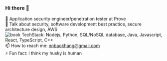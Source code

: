 ### Hi there 👋
🔭 Application security engineer/penetration tester at Prove
<br>
🌱 Talk about security, software development best practice, secure architecture design, AWS
<br>
 ![book](https://user-images.githubusercontent.com/11141804/135923275-e19311e2-9351-498a-8bc0-52e5d33d8aff.png) TechStack: Nodejs, Python, SQL/NoSQL database, Java, Javascript, React, TypeScript, C++
<br>
📫 How to reach me: nnbaokhang@gmail.com
<br>
⚡ Fun fact: I think my husky is human
<br>

<!--
**nnbaokhang/nnbaokhang** is a ✨ _special_ ✨ repository because its `README.md` (this file) appears on your GitHub profile.

Here are some ideas to get you started:

- 🔭 I’m currently working on ...
- 🌱 I’m currently learning ...
- 👯 I’m looking to collaborate on ...
- 🤔 I’m looking for help with ...
- 💬 Ask me about ...
- 📫 How to reach me: ...
- 😄 Pronouns: ...
- ⚡ Fun fact: ...
-->


